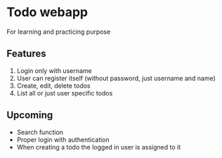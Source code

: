 # Todo webapp
For learning and practicing purpose

## Features
1. Login only with username
2. User can register itself (without password, just username and name)
3. Create, edit, delete todos
4. List all or just user specific todos

## Upcoming
* Search function
* Proper login with authentication
* When creating a todo the logged in user is assigned to it 

